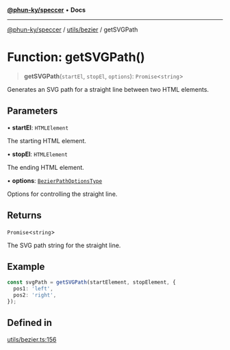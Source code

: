 [**@phun-ky/speccer**](../../../README.md) • **Docs**

***

[@phun-ky/speccer](../../../README.md) / [utils/bezier](../README.md) / getSVGPath

# Function: getSVGPath()

> **getSVGPath**(`startEl`, `stopEl`, `options`): `Promise`\<`string`\>

Generates an SVG path for a straight line between two HTML elements.

## Parameters

• **startEl**: `HTMLElement`

The starting HTML element.

• **stopEl**: `HTMLElement`

The ending HTML element.

• **options**: [`BezierPathOptionsType`](../../../types/bezier/type-aliases/BezierPathOptionsType.md)

Options for controlling the straight line.

## Returns

`Promise`\<`string`\>

The SVG path string for the straight line.

## Example

```ts
const svgPath = getSVGPath(startElement, stopElement, {
  pos1: 'left',
  pos2: 'right',
});
```

## Defined in

[utils/bezier.ts:156](https://github.com/phun-ky/speccer/blob/main/src/utils/bezier.ts#L156)
